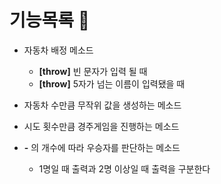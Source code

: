 # 기능목록 🤭

- 자동차 배정 메소드 
    - __[throw]__ 빈 문자가 입력 될 때
    - __[throw]__ 5자가 넘는 이름이 입력됐을 때

- 자동차 수만큼 무작위 값을 생성하는 메소드 
- 시도 횟수만큼 경주게임을 진행하는 메소드 

- __-__ 의 개수에 따라 우승자를 판단하는 메소드
  - 1명일 때 출력과 2명 이상일 때 출력을 구분한다